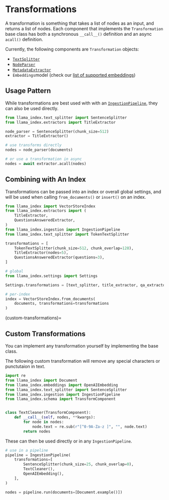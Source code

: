 # Transformations

A transformation is something that takes a list of nodes as an input, and returns a list of nodes. Each component that implements the `Transformation` base class has both a synchronous `__call__()` definition and an async `acall()` definition.

Currently, the following components are `Transformation` objects:

- [`TextSplitter`](text_splitters)
- [`NodeParser`](/module_guides/loading/node_parsers/modules.md)
- [`MetadataExtractor`](/module_guides/loading/documents_and_nodes/usage_metadata_extractor.md)
- `Embeddings`model (check our [list of supported embeddings](list_of_embeddings))

## Usage Pattern

While transformations are best used with with an [`IngestionPipeline`](./root.md), they can also be used directly.

```python
from llama_index.text_splitter import SentenceSplitter
from llama_index.extractors import TitleExtractor

node_parser = SentenceSplitter(chunk_size=512)
extractor = TitleExtractor()

# use transforms directly
nodes = node_parser(documents)

# or use a transformation in async
nodes = await extractor.acall(nodes)
```

## Combining with An Index

Transformations can be passed into an index or overall global settings, and will be used when calling `from_documents()` or `insert()` on an index.

```python
from llama_index import VectorStoreIndex
from llama_index.extractors import (
    TitleExtractor,
    QuestionsAnsweredExtractor,
)
from llama_index.ingestion import IngestionPipeline
from llama_index.text_splitter import TokenTextSplitter

transformations = [
    TokenTextSplitter(chunk_size=512, chunk_overlap=128),
    TitleExtractor(nodes=5),
    QuestionsAnsweredExtractor(questions=3),
]

# global
from llama_index.settings import Settings

Settings.transformations = [text_splitter, title_extractor, qa_extractor]

# per-index
index = VectorStoreIndex.from_documents(
    documents, transformations=transformations
)
```

(custom-transformations)=

## Custom Transformations

You can implement any transformation yourself by implementing the base class.

The following custom transformation will remove any special characters or punctutaion in text.

```python
import re
from llama_index import Document
from llama_index.embeddings import OpenAIEmbedding
from llama_index.text_splitter import SentenceSplitter
from llama_index.ingestion import IngestionPipeline
from llama_index.schema import TransformComponent


class TextCleaner(TransformComponent):
    def __call__(self, nodes, **kwargs):
        for node in nodes:
            node.text = re.sub(r"[^0-9A-Za-z ]", "", node.text)
        return nodes
```

These can then be used directly or in any `IngestionPipeline`.

```python
# use in a pipeline
pipeline = IngestionPipeline(
    transformations=[
        SentenceSplitter(chunk_size=25, chunk_overlap=0),
        TextCleaner(),
        OpenAIEmbedding(),
    ],
)

nodes = pipeline.run(documents=[Document.example()])
```
